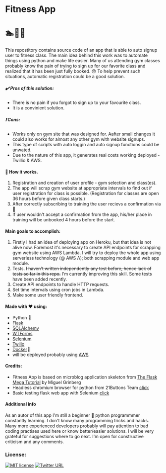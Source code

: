 # Fitness App
# :swimmer::bicyclist::runner:

This repostitory contains source code of an app that is able to auto signup user to fitness class. The main idea behind this work was to automate things using python and make life easier.
Many of us attending gym classes probably know the pain of trying to sign up for our favorite class and realized that it has been just fully booked. :disappointed: To help prevent such situations, automatic registration could be a good solution. 


##### :heavy_check_mark: Pros of this solution:
* There is no pain if you forgot to sign up to your favourite class.
* It is a convinient solution.

##### :heavy_exclamation_mark: Cons:
* Works only on gym site that was designed for. Aafter small changes it could also works for almost any other gym with website signups.
* This type of scripts with auto loggin and auto signup functions could be unwated.
* Due to the nature of this app, it generates real costs working deployed - Twillio & AWS. 

#### :hammer: How it works.
1. Registration and creation of user profile - gym selection and class(es).
2. The app will scrap gym website at appropriate intervals to find out if user registration for class is possible. (Registration for classes are open 36 hours before given class starts.)
3. After correctly subscribing to training the user recievs a confirmation via :iphone:
4. If user wouldn't accept a confirmation from the app, his/her place in training will be unbooked 4 hours before the start.


#### Main goals to accomplish:
1. Firstly I had an idea of deploying app on Heroku, but that idea is not alive now. Foremost it's necessary to create API endpoints for scrapping gym website using AWS Lambda.  I will try to deploy the whole app using serverless technology (@ AWS Λ); both scrapping module and web app module.
3. Tests. ~~I haven't written independently any test before, hence lack of tests so far in this repo.~~ I'm currently improving this skill. Some tests have been added recently. 
2. Create API endpoints to handle HTTP requests.
3. Set time intervals using cron jobs in Lambda.
4. Make some user friendly frontend. 

#### Made with :heart: using:
* Python :snake:
* [Flask](https://github.com/pallets/flask)
* [SQLAlchemy](https://github.com/pallets/flask-sqlalchemy)
* [WTForms](https://flask-wtf.readthedocs.io/en/stable/)
* [Selenium](https://github.com/SeleniumHQ/selenium)
* [Twilio](https://www.twilio.com/)
* [Docker](https://www.docker.com/):whale:
* will be deployed probably using [AWS](https://aws.amazon.com/lambda/)

#### Credits:
 - Fitness App is based on microblog application skeleton from [The Flask Mega Tutorial](https://blog.miguelgrinberg.com/post/the-flask-mega-tutorial-part-i-hello-world) by Miguel Grinberg
 - Headless chromium browser for python from 21Buttons Team [click](https://github.com/21Buttons/pychromeless)
 - Basic testing flask web app with Selenium [click](https://scotch.io/tutorials/test-a-flask-app-with-selenium-webdriver-part-1)


#### Additional info
As an autor of this app I'm still a beginner :beginner: python programmmer constantly learning. I don't know many programming tricks and hacks. Many more experienced developers probably will pay attention to bad coding practises used here or know better/easier solutions. I will be very grateful for suggestions where to go next. I'm open for constructive criticism and any comments.

### License:
[![MIT license](http://img.shields.io/badge/license-MIT-brightgreen.svg)](http://opensource.org/licenses/MIT) [![Twitter URL](https://img.shields.io/twitter/url/https/twitter.com/fold_left.svg?style=social&label=%20%40mihalw28)](https://twitter.com/mihalw28)
